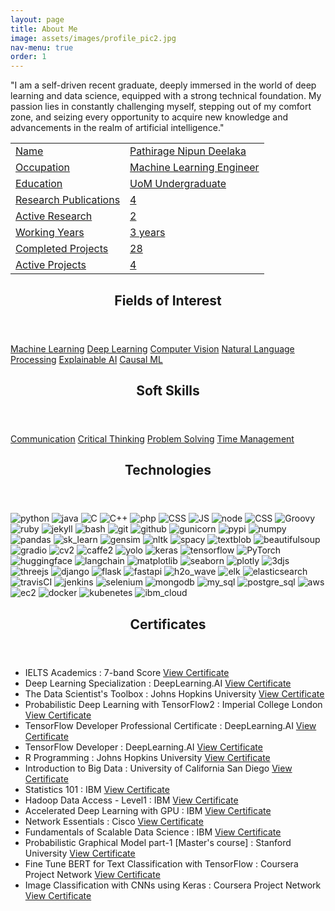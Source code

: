 ```yaml
---
layout: page
title: About Me
image: assets/images/profile_pic2.jpg
nav-menu: true
order: 1
---
```


<!-- Main -->
<div id="main" class="alt">
	<!-- Two -->
	<section id="one">
		<div class="inner no-padding">
			<!-- <header class="major">
				<h1>Me ?</h1>
			</header> -->
			<div>
				<p class='actions'>"I am a self-driven recent graduate, deeply immersed in the world of deep learning and data science, equipped with a strong technical foundation. My passion lies in constantly challenging myself, stepping out of my comfort zone, and seizing every opportunity to acquire new knowledge and advancements in the realm of artificial intelligence."</p>
			</div>
			<div class="row">
				<div class="6u 12u$(small)">
					<div class="table-container">
					<table>
						<tr>
							<td class="first-column"><a href="#" class="special small disable">Name</a></td>
							<td class="second-column"><a href="#" class="small disable">Pathirage Nipun Deelaka</a></td>
						</tr>
						<tr>
							<td class="first-column"><a href="#" class="special small disable">Occupation</a></td>
							<td class="second-column"><a href="#" class="small disable">Machine Learning Engineer</a></td>
						</tr>
						<tr>
							<td class="first-column"><a href="#" class="special small disable">Education</a></td>
							<td class="second-column"><a href="#" class="small disable">UoM Undergraduate</a></td>
						</tr>
						<tr>
							<td class="first-column"><a href="#" class="special small disable">Research Publications</a></td>
							<td class="second-column"><a href="#" class="small disable">4</a></td>
						</tr>
						<tr>
							<td class="first-column"><a href="#" class="special small disable">Active Research</a></td>
							<td class="second-column"><a href="#" class="small disable">2</a></td>
						</tr>
						<tr>
							<td class="first-column"><a href="#" class="special small disable">Working Years</a></td>
							<td class="second-column"><a href="#" class="small disable">3 years</a></td>
						</tr>
						<tr>
							<td class="first-column"><a href="#" class="special small disable">Completed Projects</a></td>
							<td class="second-column"><a href="#" class="small disable">28</a></td>
						</tr>
						<tr>
							<td class="first-column"><a href="#" class="special small disable">Active Projects</a></td>
							<td class="second-column"><a href="#" class="small disable">4</a></td>
						</tr>
					</table>
					</div>
				</div>
				<div class="6u$ 12u$(small)">
					<!-- <h3>Technologies</h3> -->
					<div class='logos-container'>
					</div>
				</div>
			</div>
		</div>
	</section>
	<section id="one">
		<div class="inner no-padding">
			<div class="row">
				<div class="6u 12u$(small)">
					<header class="major">
						<h1>Fields of Interest</h1>
					</header>
					<p class='actions'> 
						<a href="#" class="button small disable">Machine Learning</a>
						<a href="#" class="button small disable">Deep Learning</a>
						<a href="#" class="button small disable">Computer Vision</a>
						<a href="#" class="button small disable">Natural Language Processing</a>
						<a href="#" class="button small disable">Explainable AI</a>
						<a href="#" class="button small disable">Causal ML</a>
					</p>
				</div>
				<div class="6u$ 12u$(small)">
					<header class="major">
						<h1>Soft Skills</h1>
					</header>
					<p class='actions'>
						<a href="#" class="button small disable">Communication</a>
						<a href="#" class="button small disable">Critical Thinking</a>
						<a href="#" class="button small disable">Problem Solving</a>
						<a href="#" class="button small disable">Time Management</a>
					</p>
				</div>
				<div class="6u$ 12u$(small)">
					<header class="major">
						<h1>Technologies</h1>
					</header>
					<div class='logos-container'>
						<img src="{% link assets/images/logos/python.png %}" alt="python" class="logos">
						<img src="{% link assets/images/logos/java.png %}" alt="java" class="logos">
						<img src="{% link assets/images/logos/C.png %}" alt="C" class="logos">
						<img src="{% link assets/images/logos/C++.png %}" alt="C++" class="logos">
						<img src="{% link assets/images/logos/php.png %}" alt="php" class="logos">
						<img src="{% link assets/images/logos/CSS.png %}" alt="CSS" class="logos">
						<img src="{% link assets/images/logos/JS.png %}" alt="JS" class="logos">
						<img src="{% link assets/images/logos/node.png %}" alt="node" class="logos">
						<img src="{% link assets/images/logos/html.png %}" alt="CSS" class="logos">
						<img src="{% link assets/images/logos/Groovy.png %}" alt="Groovy" class="logos">
						<img src="{% link assets/images/logos/ruby.png %}" alt="ruby" class="logos">
						<img src="{% link assets/images/logos/jekyll.png %}" alt="jekyll" class="logos">
						<img src="{% link assets/images/logos/bash.png %}" alt="bash" class="logos">
						<img src="{% link assets/images/logos/git.png %}" alt="git" class="logos">
						<img src="{% link assets/images/logos/github.png %}" alt="github" class="logos">
						<img src="{% link assets/images/logos/gunicorn.png %}" alt="gunicorn" class="logos">
						<img src="{% link assets/images/logos/PyPI.png %}" alt="pypi" class="logos">
						<img src="{% link assets/images/logos/numpy.png %}" alt="numpy" class="logos">
						<img src="{% link assets/images/logos/pandas.png %}" alt="pandas" class="logos">
						<img src="{% link assets/images/logos/sk_learn.png %}" alt="sk_learn" class="logos">
						<img src="{% link assets/images/logos/gensim.png %}" alt="gensim" class="logos">
						<img src="{% link assets/images/logos/nltk.png %}" alt="nltk" class="logos">
						<img src="{% link assets/images/logos/spacy.png %}" alt="spacy" class="logos">
						<img src="{% link assets/images/logos/textblob.png %}" alt="textblob" class="logos">
						<img src="{% link assets/images/logos/beautifulsoup.png %}" alt="beautifulsoup" class="logos">
						<img src="{% link assets/images/logos/gradio.png %}" alt="gradio" class="logos">
						<img src="{% link assets/images/logos/cv2.png %}" alt="cv2" class="logos">
						<img src="{% link assets/images/logos/caffe2.png %}" alt="caffe2" class="logos">
						<img src="{% link assets/images/logos/yolo.png %}" alt="yolo" class="logos">
						<img src="{% link assets/images/logos/keras.png %}" alt="keras" class="logos">
						<img src="{% link assets/images/logos/tensorflow.png %}" alt="tensorflow" class="logos">
						<img src="{% link assets/images/logos/PyTorch.png %}" alt="PyTorch" class="logos">
						<img src="{% link assets/images/logos/huggingface.png %}" alt="huggingface" class="logos">
						<img src="{% link assets/images/logos/langchain.png %}" alt="langchain" class="logos">
						<img src="{% link assets/images/logos/matplotlib.png %}" alt="matplotlib" class="logos">
						<img src="{% link assets/images/logos/seaborn.png %}" alt="seaborn" class="logos">
						<img src="{% link assets/images/logos/plotly.png %}" alt="plotly" class="logos">
						<img src="{% link assets/images/logos/3djs.png %}" alt="3djs" class="logos">
						<img src="{% link assets/images/logos/threejs.png %}" alt="threejs" class="logos">
						<img src="{% link assets/images/logos/django.png %}" alt="django" class="logos">
						<img src="{% link assets/images/logos/flask.png %}" alt="flask" class="logos">
						<img src="{% link assets/images/logos/fastapi.png %}" alt="fastapi" class="logos">
						<img src="{% link assets/images/logos/h2o_wave.png %}" alt="h2o_wave" class="logos">
						<img src="{% link assets/images/logos/elk.png %}" alt="elk" class="logos">
						<img src="{% link assets/images/logos/elasticsearch.png %}" alt="elasticsearch" class="logos">
						<img src="{% link assets/images/logos/travisCI.png %}" alt="travisCI" class="logos">
						<img src="{% link assets/images/logos/jenkins.png %}" alt="jenkins" class="logos">
						<img src="{% link assets/images/logos/selenium.png %}" alt="selenium" class="logos">
						<img src="{% link assets/images/logos/mongodb.png %}" alt="mongodb" class="logos">
						<img src="{% link assets/images/logos/my_sql.png %}" alt="my_sql" class="logos">
						<img src="{% link assets/images/logos/postgre_sql.png %}" alt="postgre_sql" class="logos">
						<img src="{% link assets/images/logos/aws.png %}" alt="aws" class="logos">
						<img src="{% link assets/images/logos/ec2.png %}" alt="ec2" class="logos">
						<img src="{% link assets/images/logos/docker.png %}" alt="docker" class="logos">
						<img src="{% link assets/images/logos/kubenetes.png %}" alt="kubenetes" class="logos">
						<img src="{% link assets/images/logos/ibm_cloud.png %}" alt="ibm_cloud" class="logos">
					</div>
				</div>
			</div>
		</div>
	</section>
	<section id='second'>
		<div class='inner no-padding'>
			<header class="major">
				<h1>Certificates</h1>
			</header>
			<ul class="fa-ul">
				<li>
					<i class="fa-li fa fa-check-square"></i>IELTS Academics : 7-band Score
					<a href="#">
						<i class="fas fa-arrow-right"></i> View Certificate
					</a>
				</li>
				<li>
					<i class="fa-li fa fa-check-square"></i>Deep Learning Specialization : DeepLearning.AI
					<a href="https://coursera.org/share/9198bf9e5641668612752b5cd17be8a2">
						<i class="fas fa-arrow-right"></i> View Certificate
					</a>
				</li>
				<li>
					<i class="fa-li fa fa-check-square"></i>The Data Scientist's Toolbox : Johns Hopkins University
					<a href="https://coursera.org/share/b0240c783a1084cc019f1726c78ad714">
						<i class="fas fa-arrow-right"></i> View Certificate
					</a>
				</li>
				<li>
					<i class="fa-li fa fa-check-square"></i>Probabilistic Deep Learning with TensorFlow2 : Imperial College London
					<a href="https://coursera.org/share/99d94036e9a6aaeaad6fb3bf0c9f1b2b">
						<i class="fas fa-arrow-right"></i> View Certificate
					</a>
				</li>
				<li>
					<i class="fa-li fa fa-check-square"></i>TensorFlow Developer Professional Certificate : DeepLearning.AI
					<a href="https://coursera.org/share/8c02a5733cf899633cd646e96699bd8c">
						<i class="fas fa-arrow-right"></i> View Certificate
					</a>
				</li>
				<li>
					<i class="fa-li fa fa-check-square"></i>TensorFlow Developer : DeepLearning.AI
					<a href="https://coursera.org/share/51fc43212ade6d35c710f0755c2ed6a6">
						<i class="fas fa-arrow-right"></i> View Certificate
					</a>
				</li>
				<li>
					<i class="fa-li fa fa-check-square"></i>R Programming : Johns Hopkins University
					<a href="https://coursera.org/share/51fc43212ade6d35c710f0755c2ed6a6">
						<i class="fas fa-arrow-right"></i> View Certificate
					</a>
				</li>
				<li>
					<i class="fa-li fa fa-check-square"></i>Introduction to Big Data : University of California San Diego
					<a href="https://coursera.org/share/9298c7594cc92836c2cd3a8772d73304">
						<i class="fas fa-arrow-right"></i> View Certificate
					</a>
				</li>
				<li>
					<i class="fa-li fa fa-check-square"></i>Statistics 101 : IBM
					<a href="https://www.credly.com/badges/dddec237-21fe-4897-bf4e-6f6552d08d38">
						<i class="fas fa-arrow-right"></i> View Certificate
					</a>
				</li>
				<li>
					<i class="fa-li fa fa-check-square"></i>Hadoop Data Access - Level1 : IBM
					<a href="https://www.credly.com/earner/earned/badge/02ca5132-1936-40bf-8590-6d2b807df0d8">
						<i class="fas fa-arrow-right"></i> View Certificate
					</a>
				</li>
				<li>
					<i class="fa-li fa fa-check-square"></i>Accelerated Deep Learning with GPU : IBM
					<a href="https://www.credly.com/earner/earned/badge/1c2babb5-b33d-4806-8d2e-fd3d7b27a6b1">
						<i class="fas fa-arrow-right"></i> View Certificate
					</a>
				</li>
				<li>
					<i class="fa-li fa fa-check-square"></i>Network Essentials : Cisco
					<a href="https://www.credly.com/earner/earned/badge/6a342082-5083-46ef-93e1-f657dae50fcc">
						<i class="fas fa-arrow-right"></i> View Certificate
					</a>
				</li>
				<li>
					<i class="fa-li fa fa-check-square"></i>Fundamentals of Scalable Data Science : IBM
					<a href="https://coursera.org/share/274e3acea752e9142ce7102a32ec0481">
						<i class="fas fa-arrow-right"></i> View Certificate
					</a>
				</li>
				<li>
					<i class="fa-li fa fa-check-square"></i>Probabilistic Graphical Model part-1 [Master's course] : Stanford University
					<a href="https://coursera.org/share/3ed60cb19790f7e7be6b8f26fbc53a4e">
						<i class="fas fa-arrow-right"></i> View Certificate
					</a>
				</li>
				<li>
					<i class="fa-li fa fa-check-square"></i>Fine Tune BERT for Text Classification with TensorFlow : Coursera Project Network
					<a href="https://coursera.org/share/31703989331643fbaf60e9f0df18048d">
						<i class="fas fa-arrow-right"></i> View Certificate
					</a>
				</li>
				<li>
					<i class="fa-li fa fa-check-square"></i>Image Classification with CNNs using Keras : Coursera Project Network
					<a href="https://coursera.org/share/61de7e52a8e59f9dd2effc292ca1f413">
						<i class="fas fa-arrow-right"></i> View Certificate
					</a>
				</li>
			</ul>
		</div>
	</section>
</div>




